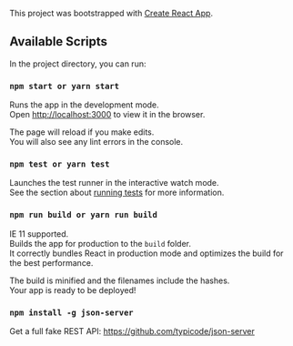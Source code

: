 This project was bootstrapped with [Create React App](https://github.com/facebook/create-react-app).

## Available Scripts

In the project directory, you can run:

### `npm start or yarn start`

Runs the app in the development mode.<br>
Open [http://localhost:3000](http://localhost:3000) to view it in the browser.

The page will reload if you make edits.<br>
You will also see any lint errors in the console.

### `npm test or yarn test`

Launches the test runner in the interactive watch mode.<br>
See the section about [running tests](https://facebook.github.io/create-react-app/docs/running-tests) for more information.

### `npm run build or yarn run build`

IE 11 supported.<br>
Builds the app for production to the `build` folder.<br>
It correctly bundles React in production mode and optimizes the build for the best performance.

The build is minified and the filenames include the hashes.<br>
Your app is ready to be deployed!

### `npm install -g json-server` ###
Get a full fake REST API: https://github.com/typicode/json-server
